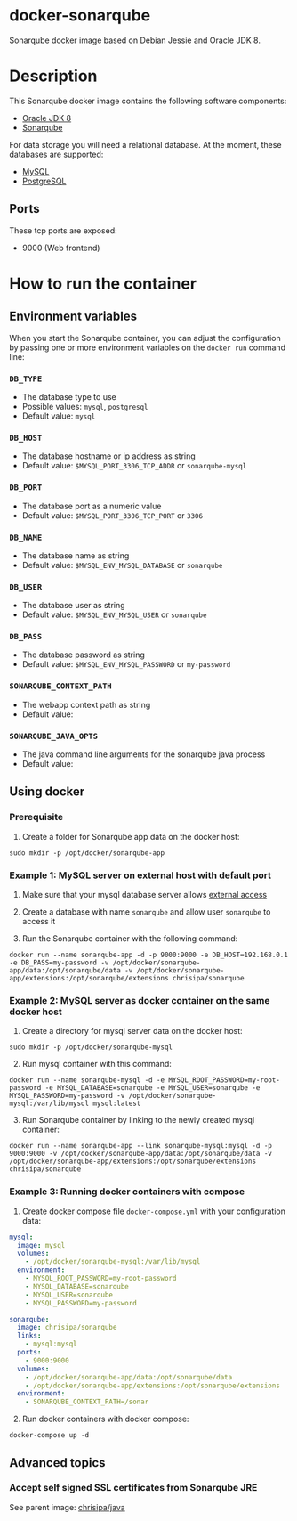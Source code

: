 docker-sonarqube
=============

Sonarqube docker image based on Debian Jessie and Oracle JDK 8.

# Description
This Sonarqube docker image contains the following software components:

 - [Oracle JDK 8](http://www.oracle.com/technetwork/java/javase/downloads/jdk8-downloads-2133151.html)
 - [Sonarqube](http://www.sonarqube.org/)

For data storage you will need a relational database. At the moment, these databases are supported:

 - [MySQL](http://www.mysql.com/)
 - [PostgreSQL](http://www.postgresql.org/)

## Ports
These tcp ports are exposed:

 - 9000 (Web frontend)

# How to run the container

## Environment variables

When you start the Sonarqube container, you can adjust the configuration by passing one or more environment variables on the `docker run` command line:

### `DB_TYPE`

 - The database type to use
 - Possible values: `mysql`, `postgresql`
 - Default value: `mysql`

### `DB_HOST`

 - The database hostname or ip address as string
 - Default value: `$MYSQL_PORT_3306_TCP_ADDR` or `sonarqube-mysql`

### `DB_PORT`

 - The database port as a numeric value
 - Default value: `$MYSQL_PORT_3306_TCP_PORT` or `3306`

### `DB_NAME`

 - The database name as string
 - Default value: `$MYSQL_ENV_MYSQL_DATABASE` or `sonarqube`

### `DB_USER`

 - The database user as string
 - Default value: `$MYSQL_ENV_MYSQL_USER` or `sonarqube`

### `DB_PASS`

 - The database password as string
 - Default value: `$MYSQL_ENV_MYSQL_PASSWORD` or `my-password`

### `SONARQUBE_CONTEXT_PATH`

 - The webapp context path as string
 - Default value: 
 
### `SONARQUBE_JAVA_OPTS`

 - The java command line arguments for the sonarqube java process
 - Default value: 

## Using docker

### Prerequisite 

1. Create a folder for Sonarqube app data on the docker host:
  ```
  sudo mkdir -p /opt/docker/sonarqube-app
  ```

### Example 1: MySQL server on external host with default port

1. Make sure that your mysql database server allows [external access](http://www.cyberciti.biz/tips/how-do-i-enable-remote-access-to-mysql-database-server.html)

2. Create a database with name `sonarqube` and allow user `sonarqube` to access it

3. Run the Sonarqube container with the following command:
  ```
  docker run --name sonarqube-app -d -p 9000:9000 -e DB_HOST=192.168.0.1 -e DB_PASS=my-password -v /opt/docker/sonarqube-app/data:/opt/sonarqube/data -v /opt/docker/sonarqube-app/extensions:/opt/sonarqube/extensions chrisipa/sonarqube
  ```

### Example 2: MySQL server as docker container on the same docker host

1. Create a directory for mysql server data on the docker host:
  ```
  sudo mkdir -p /opt/docker/sonarqube-mysql
  ```

2. Run mysql container with this command:
  ```
  docker run --name sonarqube-mysql -d -e MYSQL_ROOT_PASSWORD=my-root-password -e MYSQL_DATABASE=sonarqube -e MYSQL_USER=sonarqube -e MYSQL_PASSWORD=my-password -v /opt/docker/sonarqube-mysql:/var/lib/mysql mysql:latest
  ```

3. Run Sonarqube container by linking to the newly created mysql container:
  ```
  docker run --name sonarqube-app --link sonarqube-mysql:mysql -d -p 9000:9000 -v /opt/docker/sonarqube-app/data:/opt/sonarqube/data -v /opt/docker/sonarqube-app/extensions:/opt/sonarqube/extensions chrisipa/sonarqube
  ```

### Example 3: Running docker containers with compose

1. Create docker compose file `docker-compose.yml` with your configuration data:
  ```yml
  mysql:
    image: mysql
    volumes:
      - /opt/docker/sonarqube-mysql:/var/lib/mysql
    environment:
      - MYSQL_ROOT_PASSWORD=my-root-password
      - MYSQL_DATABASE=sonarqube
      - MYSQL_USER=sonarqube
      - MYSQL_PASSWORD=my-password

  sonarqube:
    image: chrisipa/sonarqube
    links:
      - mysql:mysql
    ports:
      - 9000:9000
    volumes:
      - /opt/docker/sonarqube-app/data:/opt/sonarqube/data
      - /opt/docker/sonarqube-app/extensions:/opt/sonarqube/extensions
    environment:
      - SONARQUBE_CONTEXT_PATH=/sonar
  ```

2. Run docker containers with docker compose:
  ```
  docker-compose up -d
  ```
  
## Advanced topics

### Accept self signed SSL certificates from Sonarqube JRE

See parent image: [chrisipa/java](https://github.com/chrisipa/docker-java#accept-self-signed-ssl-certificates-from-jre)
